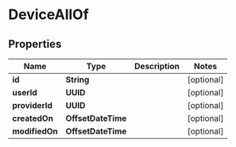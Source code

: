 

# DeviceAllOf


## Properties

Name | Type | Description | Notes
------------ | ------------- | ------------- | -------------
**id** | **String** |  |  [optional]
**userId** | **UUID** |  |  [optional]
**providerId** | **UUID** |  |  [optional]
**createdOn** | **OffsetDateTime** |  |  [optional]
**modifiedOn** | **OffsetDateTime** |  |  [optional]



